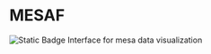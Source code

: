 # MESAF
![Static Badge](https://img.shields.io/badge/License-MIT-blue)
Interface for mesa data visualization
